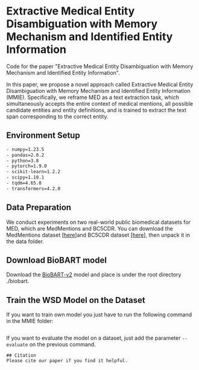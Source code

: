 # Extractive Medical Entity Disambiguation with Memory Mechanism and Identified Entity Information
Code for the paper "Extractive Medical Entity Disambiguation with Memory Mechanism and Identified Entity Information". 

In this paper, we propose a novel approach called Extractive Medical Entity Disambiguation with Memory Mechanism and Identified Entity Information (MMIE). Specifically, we reframe MED as a text extraction task, which simultaneously accepts the entire context of medical mentions, all possible candidate entities and entity definitions, and is trained to extract the text span corresponding to the correct entity.

## Environment Setup
```bash
- numpy=1.23.5
- pandas=2.0.2
- python=3.8
- pytorch=1.9.0
- scikit-learn=1.2.2
- scipy=1.10.1
- tqdm=4.65.0
- transformers=4.2.0
```
## Data Preparation
We conduct experiments on two real-world public biomedical datasets for MED, which are MedMentions and BC5CDR. You can download the MedMentions dataset [[here](https://github.com/chanzuckerberg/MedMentions)]and BC5CDR dataset [[here](http://www.biocreative.org/tasks/biocreative-v/track-3-cdr/)], then unpack it in the data folder.

## Download BioBART model
Download the [BioBART-v2](https://github.com/GanjinZero/BioBART) model and place is under the root directory ./biobart.

## Train the WSD Model on the Dataset
If you want to train own model you just have to run the following command in the MMIE folder:
```bash

```
If you want to evaluate the model on a dataset, just add the parameter ```--evaluate``` on the previous command.

```
## Citation
Please cite our paper if you find it helpful.

